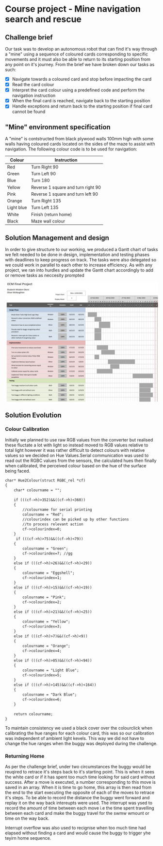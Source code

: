 # Course project - Mine navigation search and rescue

## Challenge brief

Our task was to develop an autonomous robot that can find it's way through a "mine" using a sequence of coloured cards corresponding to specific movements and it must also be able to return to its starting position from any point on it's journey.  From the brief we have broken down our tasks as such: 

- [x]  Navigate towards a coloured card and stop before impacting the card
- [x]  Read the card colour
- [x]  Interpret the card colour using a predefined code and perform the navigation instruction
- [x]  When the final card is reached, navigate back to the starting position
- [x]  Handle exceptions and return back to the starting position if final card cannot be found

## "Mine" environment specification

A "mine" is contstructed from black plywood walls 100mm high with some walls having coloured cards located on the sides of the maze to assist with navigation. The following colour code is to be used for navigation:

Colour | Instruction
---------|---------
Red | Turn Right 90
Green | Turn Left 90
Blue | Turn 180
Yellow | Reverse 1 square and turn right 90
Pink | Reverse 1 square and turn left 90
Orange | Turn Right 135
Light blue | Turn Left 135 
White | Finish (return home)
Black | Maze wall colour

## Solution Management and design
In order to give structure to our working, we produced a Gantt chart of tasks we felt needed to be done in design, implementation and testing phases with deadlines to keep progress on track. The tasks were also delegated so we could work in parallel to each other to increase efficiency. As with any project, we ran into hurdles and update the Gantt chart accordingly to add or remove tasks as neccesity prompted

![Gantt Chart](https://github.com/ME3-HECM/final-project-olivier/blob/main/Screenshot%202023-03-15%20125240.jpg)

## Solution Evolution
### Colour Calibration
Initially we planned to use raw RGB values from the converter but realised these fluctate a lot with light so instead moved to RGB values relative to total light however it was rather difficult to detect colours with relative values so we decided on Hue Values.Serial communication was used to read out the RGBC values from the sensors, the calculated hues then finally when calibrated, the perceived colour based on the hue of the surface being faced.

```
char* Hue2Colour(struct RGBC_rel *cf)
{
    char* colourname = "";
  
    if (((cf->h)>352)&&((cf->h)<360))
    {
        //colourname for serial printing
        colourname = "Red";
        //colourindex can be picked up by other functions
        //to process relevant action
        cf->colourindex=0;
    }
     if (((cf->h)>75)&&((cf->h)<79))
    {
        colourname = "Green";
        cf->colourindex=7; //gg
    }
    else if (((cf->h)>26)&&((cf->h)<29))
    {
        colourname = "Eggshell";
        cf->colourindex=1;
    }
    else if (((cf->h)>15)&&((cf->h)<19))
    {
        colourname = "Pink";
        cf->colourindex=2;
    }
    else if (((cf->h)>21)&&((cf->h)<25))
    {
        colourname = "Yellow";
        cf->colourindex=3;
    }
    else if (((cf->h)>7)&&((cf->h)<9))
    {
        colourname = "Orange";
        cf->colourindex=4;
    }
    else if (((cf->h)>85)&&((cf->h)<94))
    {
        colourname = "Light Blue";
        cf->colourindex=5;
    }
    else if (((cf->h)>145)&&((cf->h)<164))
    {
        colourname = "Dark Blue";
        cf->colourindex=6;
    }
    
    return colourname;
}
```

To maintain consistency we used a black cover over the colourclick when calibrating the hue ranges for each colour card, this was so our calibration was independent of ambient light kevels. This way we did not have to change the hue ranges when the buggy was deployed during the challenge.

### Returning Home
As per the challenge brief, under two circumstances the buggy would be reuqired to retrace it's steps back to it's starting point. This is when it sees the white card or if it has spent too much time looking for said card without success. After a move is executed, a number corresponding to this move is saved in an array. When it is time to go home, this array is then read from the end to the start executing the opposite of each of the moves to retrace it's steps.
To be able to record the distance the buggy went forward and replay it on the way back intereupts were used.
The interrupt was ysed to record the amount of time between each move i.e the time spent travelling between each card and make the buggy travel for the swmw wmount or time on the way back.

Interrupt overflow was also used to recignise when too much time had elapsed without finding a card and would cause the buggy to trigger yhe teyirn home sequence.
